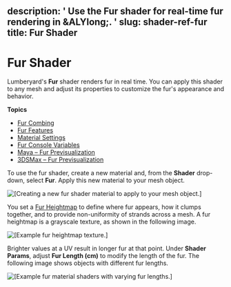 description: ' Use the Fur shader for real-time fur rendering in &ALYlong;. '
slug: shader-ref-fur
title: Fur Shader
---
# Fur Shader<a name="shader-ref-fur"></a>

Lumberyard's **Fur** shader renders fur in real time\. You can apply this shader to any mesh and adjust its properties to customize the fur's appearance and behavior\.

**Topics**
+ [Fur Combing](shader-ref-fur-combing.md)
+ [Fur Features](shader-ref-fur-features.md)
+ [Material Settings](shader-ref-fur-materialsettings.md)
+ [Fur Console Variables](shader-ref-fur-consolevariables.md)
+ [Maya – Fur Previsualization](shader-ref-fur-previzmaya.md)
+ [3DSMax – Fur Previsualization](shader-ref-fur-previz3dsmax.md)

To use the fur shader, create a new material and, from the **Shader** drop\-down, select **Fur**\. Apply this new material to your mesh object\.

![\[Creating a new fur shader material to apply to your mesh object.\]](/images/userguide/shaders/shader-ref-fur-1.png)

You set a [Fur Heightmap](shader-ref-fur-materialsettings.md) to define where fur appears, how it clumps together, and to provide non\-uniformity of strands across a mesh\. A fur heightmap is a grayscale texture, as shown in the following image\.

![\[Example fur heightmap texture.\]](/images/userguide/shaders/shader-ref-fur-2.png)

Brighter values at a UV result in longer fur at that point\. Under **Shader Params**, adjust **Fur Length \(cm\)** to modify the length of the fur\. The following image shows objects with different fur lengths\.

![\[Example fur material shaders with varying fur lengths.\]](/images/userguide/shaders/shader-ref-fur-3.png)